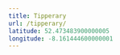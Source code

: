 ```yaml
---
title: Tipperary
url: /tipperary/
latitude: 52.473483900000005
longitude: -8.161444600000001
---
```

